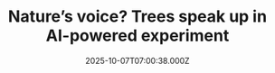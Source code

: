 ---
title: "Nature’s voice? Trees speak up in AI-powered experiment"
date: 2025-10-07T07:00:38.000Z
category: Human Kindness
externalLink: "https://www.positive.news/environment/natures-voice-trees-speak-up-in-ai-powered-experiment/"
image: ""
excerpt: "Trees are finding their voice in a creative AI project designed to spark empathy and raise awareness about the natural world The post Nature’s voice? Trees speak up in AI-powered experiment appeared first on Positive News.…"
---